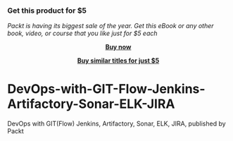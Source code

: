 
### Get this product for $5

<i>Packt is having its biggest sale of the year. Get this eBook or any other book, video, or course that you like just for $5 each</i>


<b><p align='center'>[Buy now](https://packt.link/9781789618839)</p></b>


<b><p align='center'>[Buy similar titles for just $5](https://subscription.packtpub.com/search)</p></b>


# DevOps-with-GIT-Flow-Jenkins-Artifactory-Sonar-ELK-JIRA
DevOps with GIT(Flow) Jenkins, Artifactory, Sonar, ELK, JIRA, published by Packt
